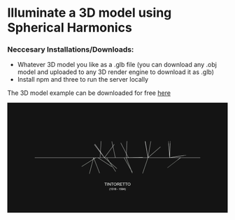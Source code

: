 # Illuminate a 3D model using Spherical Harmonics


### Neccesary Installations/Downloads:

- Whatever 3D model you like as a .glb file (you can download any .obj model and uploaded to any 3D render engine to download it as .glb)
- Install npm and three to run the server locally

The 3D model example can be downloaded for free [here](https://www.turbosquid.com/3d-models/free-asian-female-30s-head-scan-049-2151857) 


<p align="center">
  <img src="https://github.com/pepeballesterostel/Light-Direction-plotter/blob/main/tintoretto.png" width="700" />
</p>

